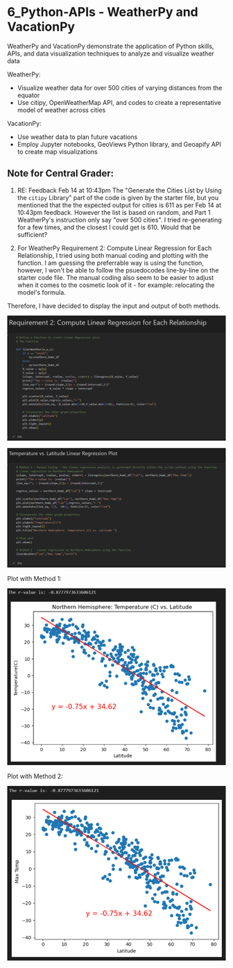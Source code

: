 # 6_Python-APIs - WeatherPy and VacationPy

WeatherPy and VacationPy demonstrate the application of Python skills, APIs, and data visualization techniques to analyze and visualize weather data

WeatherPy:
- Visualize weather data for over 500 cities of varying distances from the equator
- Use citipy, OpenWeatherMap API, and codes to create a representative model of weather across cities

VacationPy:
- Use weather data to plan future vacations
- Employ Jupyter notebooks, GeoViews Python library, and Geoapify API to create map visualizations

## Note for Central Grader:
1) RE: Feedback Feb 14 at 10:43pm
The "Generate the Cities List by Using the `citipy` Library" part of the code is given by the starter file, but you mentioned that the the expected output for cities is 611 as per Feb 14 at 10:43pm feedback.
However the list is based on random, and Part 1 WeatherPy's instruction only say "over 500 cities". 
I tried re-generating for a few times, and the closest I could get is 610.
Would that be sufficient?

3) For WeatherPy Requirement 2: Compute Linear Regression for Each Relationship, I tried using both manual coding and plotting with the function. 
I am guessing the preferrable way is using the function, however, I won't be able to follow the psuedocodes line-by-line on the starter code file.
The manual coding also seem to be easier to adjust when it comes to the cosmetic look of it - for example: relocating the model's formula.

Therefore, I have decided to display the input and output of both methods.

![Image Description](https://github.com/vanillatyy1/6_Python-APIs/blob/918ed520c15fbb2878768c25b63326a3a868b82c/Screenshot_for_readme/example1.png)

![Example Image](https://github.com/vanillatyy1/6_Python-APIs/blob/main/Screenshot_for_readme/example.png)

Plot with Method 1:

![Northern Hemisphere Temperature vs Latitude - Method 1](https://github.com/vanillatyy1/6_Python-APIs/blob/main/Screenshot_for_readme/Northern%20HemisphereTempC%20vs%20Latitude_method1.png)

Plot with Method 2:

![Northern Hemisphere Temperature vs Latitude - Method 2](https://github.com/vanillatyy1/6_Python-APIs/blob/main/Screenshot_for_readme/Northern%20HemisphereTempC%20vs%20Latitude_method2.png)

